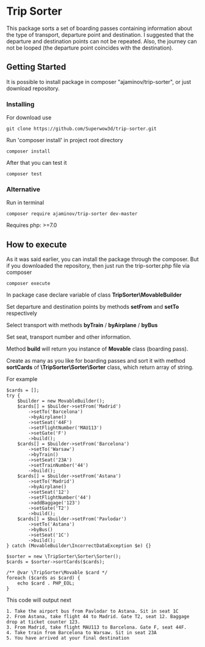# Trip Sorter

This package sorts a set of boarding passes containing information about the type of transport, 
departure point and destination. I suggested that the departure and destination points can not be repeated. 
Also, the journey can not be looped (the departure point coincides with the destination).

## Getting Started

It is possible to install package in composer "ajaminov/trip-sorter",
or just download repository.

### Installing

For download use

```
git clone https://github.com/Superwow3d/trip-sorter.git
```

Run 'composer install' in project root directory

```
composer install
```

After that you can test it

```
composer test
```
### Alternative

Run in terminal
```
composer require ajaminov/trip-sorter dev-master
```
Requires  php: >=7.0


## How to execute

As it was said earlier, you can install the package through the composer. 
But if you downloaded the repository, then just run the trip-sorter.php file via composer

```
composer execute
```


In package case declare variable of class **TripSorter\MovableBuilder**

Set departure and destination points by methods **setFrom** and **setTo** respectively

Select transport with methods **byTrain** / **byAirplane** / **byBus** 

Set seat, transport number and other information. 

Method **build** will return you instance of **Movable** class (boarding pass).

Create as many as you like for boarding passes and sort it with method **sortCards** of **\TripSorter\Sorter\Sorter** class, which return array of string.

For example

```
$cards = [];
try {
    $builder = new MovableBuilder();
    $cards[] = $builder->setFrom('Madrid')
        ->setTo('Barcelona')
        ->byAirplane()
        ->setSeat('44F')
        ->setFlightNumber('MAU113')
        ->setGate('F')
        ->build();
    $cards[] = $builder->setFrom('Barcelona')
        ->setTo('Warsaw')
        ->byTrain()
        ->setSeat('23A')
        ->setTrainNumber('44')
        ->build();
    $cards[] = $builder->setFrom('Astana')
        ->setTo('Madrid')
        ->byAirplane()
        ->setSeat('12')
        ->setFlightNumber('44')
        ->addBaggage('123')
        ->setGate('T2')
        ->build();
    $cards[] = $builder->setFrom('Pavlodar')
        ->setTo('Astana')
        ->byBus()
        ->setSeat('1C')
        ->build();
} catch (MovableBuilder\IncorrectDataException $e) {}

$sorter = new \TripSorter\Sorter\Sorter();
$cards = $sorter->sortCards($cards);

/** @var \TripSorter\Movable $card */
foreach ($cards as $card) {
    echo $card . PHP_EOL;
}
```

This code will output next
```
1. Take the airport bus from Pavlodar to Astana. Sit in seat 1C
2. From Astana, take flight 44 to Madrid. Gate T2, seat 12. Baggage drop at ticket counter 123. 
3. From Madrid, take flight MAU113 to Barcelona. Gate F, seat 44F.
4. Take train from Barcelona to Warsaw. Sit in seat 23A
5. You have arrived at your final destination

```